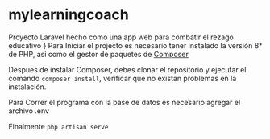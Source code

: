 # mylearningcoach
 Proyecto Laravel hecho como una app web para combatir el rezago educativo
 }
 Para Iniciar el projecto es necesario tener instalado la versión 8* de PHP, asi como el gestor de paquetes de [Composer](https://getcomposer.org/download/)
 
 Despues de instalar Composer, debes clonar el repositorio y ejecutar el comando `composer install`, verificar que no existan problemas en la instalación.
 
 
 Para Correr el programa con la base de datos es necesario agregar el archivo .env 
 
 Finalmente `php artisan serve`
